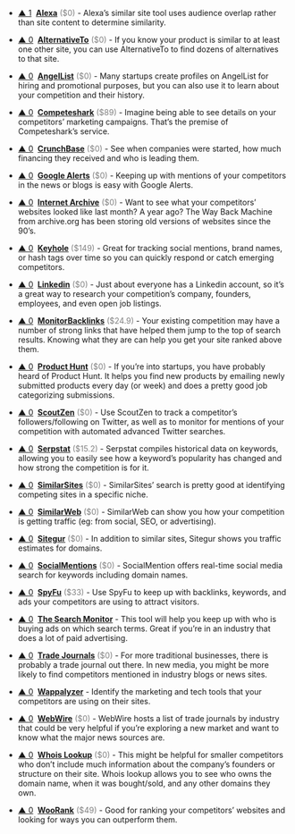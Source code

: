 - <a href="#vote-form" class="vote-link" rel="modal:open" id="Alexa">&#x25B2; <span class="count">1</span></a> &nbsp;**[Alexa](https://www.alexa.com/find-similar-sites)** <span style="color: grey;">($0)</span> - Alexa’s similar site tool uses audience overlap rather than site content to determine similarity.

- <a href="#vote-form" class="vote-link" rel="modal:open" id="AlternativeTo">&#x25B2; <span class="count">0</span></a> &nbsp;**[AlternativeTo](https://alternativeto.net/)** <span style="color: grey;">($0)</span> - If you know your product is similar to at least one other site, you can use AlternativeTo to find dozens of alternatives to that site.

- <a href="#vote-form" class="vote-link" rel="modal:open" id="AngelList">&#x25B2; <span class="count">0</span></a> &nbsp;**[AngelList](https://angel.co/)** <span style="color: grey;">($0)</span> - Many startups create profiles on AngelList for hiring and promotional purposes, but you can also use it to learn about your competition and their history.

- <a href="#vote-form" class="vote-link" rel="modal:open" id="Competeshark">&#x25B2; <span class="count">0</span></a> &nbsp;**[Competeshark](https://competeshark.com/)** <span style="color: grey;">($89)</span> - Imagine being able to see details on your competitors’ marketing campaigns. That’s the premise of Competeshark’s service.

- <a href="#vote-form" class="vote-link" rel="modal:open" id="CrunchBase">&#x25B2; <span class="count">0</span></a> &nbsp;**[CrunchBase](https://www.crunchbase.com/)** <span style="color: grey;">($0)</span> - See when companies were started, how much financing they received and who is leading them.

- <a href="#vote-form" class="vote-link" rel="modal:open" id="Google_Alerts">&#x25B2; <span class="count">0</span></a> &nbsp;**[Google Alerts](https://www.google.com/alerts)** <span style="color: grey;">($0)</span> - Keeping up with mentions of your competitors in the news or blogs is easy with Google Alerts.

- <a href="#vote-form" class="vote-link" rel="modal:open" id="Internet_Archive">&#x25B2; <span class="count">0</span></a> &nbsp;**[Internet Archive](https://archive.org/)** <span style="color: grey;">($0)</span> - Want to see what your competitors’ websites looked like last month? A year ago? The Way Back Machine from archive.org has been storing old versions of websites since the 90’s.

- <a href="#vote-form" class="vote-link" rel="modal:open" id="Keyhole">&#x25B2; <span class="count">0</span></a> &nbsp;**[Keyhole](http://keyhole.co/)** <span style="color: grey;">($149)</span> - Great for tracking social mentions, brand names, or hash tags over time so you can quickly respond or catch emerging competitors.

- <a href="#vote-form" class="vote-link" rel="modal:open" id="Linkedin">&#x25B2; <span class="count">0</span></a> &nbsp;**[Linkedin](https://www.linkedin.com/)** <span style="color: grey;">($0)</span> - Just about everyone has a Linkedin account, so it’s a great way to research your competition’s company, founders, employees, and even open job listings.

- <a href="#vote-form" class="vote-link" rel="modal:open" id="MonitorBacklinks">&#x25B2; <span class="count">0</span></a> &nbsp;**[MonitorBacklinks](https://monitorbacklinks.com/)** <span style="color: grey;">($24.9)</span> - Your existing competition may have a number of strong links that have helped them jump to the top of search results. Knowing what they are can help you get your site ranked above them.

- <a href="#vote-form" class="vote-link" rel="modal:open" id="Product_Hunt">&#x25B2; <span class="count">0</span></a> &nbsp;**[Product Hunt](https://www.producthunt.com/)** <span style="color: grey;">($0)</span> - If you’re into startups, you have probably heard of Product Hunt. It helps you find new products by emailing newly submitted products every day (or week) and does a pretty good job categorizing submissions.

- <a href="#vote-form" class="vote-link" rel="modal:open" id="ScoutZen">&#x25B2; <span class="count">0</span></a> &nbsp;**[ScoutZen](https://www.scoutzen.com/)** <span style="color: grey;">($0)</span> - Use ScoutZen to track a competitor’s followers/following on Twitter, as well as to monitor for mentions of your competition with automated advanced Twitter searches.

- <a href="#vote-form" class="vote-link" rel="modal:open" id="Serpstat">&#x25B2; <span class="count">0</span></a> &nbsp;**[Serpstat](https://serpstat.com/)** <span style="color: grey;">($15.2)</span> - Serpstat compiles historical data on keywords, allowing you to easily see how a keyword’s popularity has changed and how strong the competition is for it.

- <a href="#vote-form" class="vote-link" rel="modal:open" id="SimilarSites">&#x25B2; <span class="count">0</span></a> &nbsp;**[SimilarSites](http://www.similarsites.com/)** <span style="color: grey;">($0)</span> - SimilarSites’ search is pretty good at identifying competing sites in a specific niche.

- <a href="#vote-form" class="vote-link" rel="modal:open" id="SimilarWeb">&#x25B2; <span class="count">0</span></a> &nbsp;**[SimilarWeb](https://www.similarweb.com/)** <span style="color: grey;">($0)</span> - SimilarWeb can show you how your competition is getting traffic (eg: from social, SEO, or advertising).

- <a href="#vote-form" class="vote-link" rel="modal:open" id="Sitegur">&#x25B2; <span class="count">0</span></a> &nbsp;**[Sitegur](http://sitegur.com/)** <span style="color: grey;">($0)</span> - In addition to similar sites, Sitegur shows you traffic estimates for domains.

- <a href="#vote-form" class="vote-link" rel="modal:open" id="SocialMentions">&#x25B2; <span class="count">0</span></a> &nbsp;**[SocialMentions](http://www.socialmention.com/)** <span style="color: grey;">($0)</span> - SocialMention offers real-time social media search for keywords including domain names.

- <a href="#vote-form" class="vote-link" rel="modal:open" id="SpyFu">&#x25B2; <span class="count">0</span></a> &nbsp;**[SpyFu](https://www.spyfu.com/)** <span style="color: grey;">($33)</span> - Use SpyFu to keep up with backlinks, keywords, and ads your competitors are using to attract visitors.

- <a href="#vote-form" class="vote-link" rel="modal:open" id="The_Search_Monitor">&#x25B2; <span class="count">0</span></a> &nbsp;**[The Search Monitor](https://www.thesearchmonitor.com/)**  - This tool will help you keep up with who is buying ads on which search terms. Great if you’re in an industry that does a lot of paid advertising.

- <a href="#vote-form" class="vote-link" rel="modal:open" id="Trade_Journals">&#x25B2; <span class="count">0</span></a> &nbsp;**[Trade Journals](https://en.wikipedia.org/wiki/Category:Professional_and_trade_magazines)** <span style="color: grey;">($0)</span> - For more traditional businesses, there is probably a trade journal out there. In new media, you might be more likely to find competitors mentioned in industry blogs or news sites.

- <a href="#vote-form" class="vote-link" rel="modal:open" id="Wappalyzer">&#x25B2; <span class="count">0</span></a> &nbsp;**[Wappalyzer](https://wappalyzer.com/)**  - Identify the marketing and tech tools that your competitors are using on their sites.

- <a href="#vote-form" class="vote-link" rel="modal:open" id="WebWire">&#x25B2; <span class="count">0</span></a> &nbsp;**[WebWire](https://www.webwire.com/IndustryList.asp)** <span style="color: grey;">($0)</span> - WebWire hosts a list of trade journals by industry that could be very helpful if you’re exploring a new market and want to know what the major news sources are.

- <a href="#vote-form" class="vote-link" rel="modal:open" id="Whois_Lookup">&#x25B2; <span class="count">0</span></a> &nbsp;**[Whois Lookup](http://whois.domaintools.com/)** <span style="color: grey;">($0)</span> - This might be helpful for smaller competitors who don’t include much information about the company’s founders or structure on their site. Whois lookup allows you to see who owns the domain name, when it was bought/sold, and any other domains they own.

- <a href="#vote-form" class="vote-link" rel="modal:open" id="WooRank">&#x25B2; <span class="count">0</span></a> &nbsp;**[WooRank](https://www.woorank.com/)** <span style="color: grey;">($49)</span> - Good for ranking your competitors’ websites and looking for ways you can outperform them.

